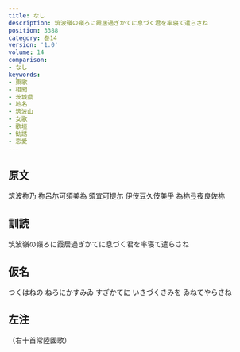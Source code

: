 ```yaml
---
title: なし
description: 筑波嶺の嶺ろに霞居過ぎかてに息づく君を率寝て遣らさね
position: 3388
category: 巻14
version: '1.0'
volume: 14
comparison:
- なし
keywords:
- 東歌
- 相聞
- 茨城県
- 地名
- 筑波山
- 女歌
- 歌垣
- 勧誘
- 恋愛
---
```


## 原文

筑波祢乃 祢呂尓可須美為 須宜可提尓 伊伎豆久伎美乎 為祢弖夜良佐祢

## 訓読

筑波嶺の嶺ろに霞居過ぎかてに息づく君を率寝て遣らさね

## 仮名

つくはねの ねろにかすみゐ すぎかてに いきづくきみを ゐねてやらさね

## 左注

（右十首常陸國歌）

